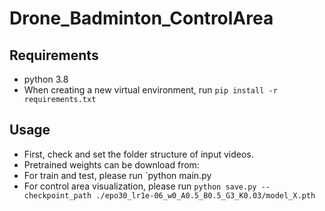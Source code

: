 # Drone_Badminton_ControlArea


## Requirements
- python 3.8
- When creating a new virtual environment, run `pip install -r requirements.txt`


## Usage
- First, check and set the folder structure of input videos.
- Pretrained weights can be download from: 
- For train and test, please run `python main.py
- For control area visualization, please run `python save.py --checkpoint_path ./epo30_lr1e-06_w0_A0.5_B0.5_G3_K0.03/model_X.pth`

